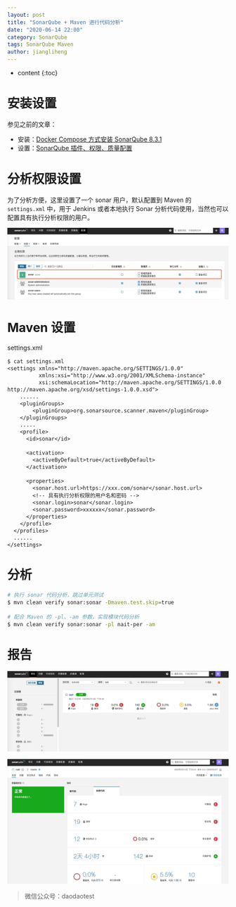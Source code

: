 ```yaml
---
layout: post
title: "SonarQube + Maven 进行代码分析"
date: "2020-06-14 22:00"
category: SonarQube
tags: SonarQube Maven
author: jiangliheng
---
```

* content
{:toc}



# 安装设置

参见之前的文章：
- 安装：[Docker Compose 方式安装 SonarQube 8.3.1](/2020/06/14/sonar-docker-install)
- 设置：[SonarQube 插件、权限、质量配置](/2020/06/14/sonar-set/)

# 分析权限设置

为了分析方便，这里设置了一个 sonar 用户，默认配置到 Maven 的 ```settings.xml``` 中，用于 Jenkins 或者本地执行 Sonar 分析代码使用，当然也可以配置具有执行分析权限的用户。

![-w1346](/assets/images/sonar/maven/15921300211822.jpg)


# Maven 设置

settings.xml
```
$ cat settings.xml
<settings xmlns="http://maven.apache.org/SETTINGS/1.0.0"
          xmlns:xsi="http://www.w3.org/2001/XMLSchema-instance"
          xsi:schemaLocation="http://maven.apache.org/SETTINGS/1.0.0 http://maven.apache.org/xsd/settings-1.0.0.xsd">
    ......
    <pluginGroups>
        <pluginGroup>org.sonarsource.scanner.maven</pluginGroup>
    </pluginGroups>
    .....
    <profile>
      <id>sonar</id>

      <activation>
        <activeByDefault>true</activeByDefault>
      </activation>

      <properties>
        <sonar.host.url>https://xxx.com/sonar</sonar.host.url>
        <!-- 具有执行分析权限的用户名和密码 -->
        <sonar.login>sonar</sonar.login>
        <sonar.password>xxxxxx</sonar.password>
      </properties>
    </profile>
  </profiles>
  ......
</settings>
```

# 分析

```bash
# 执行 sonar 代码分析，跳过单元测试
$ mvn clean verify sonar:sonar -Dmaven.test.skip=true

# 配合 Maven 的 -pl、-am 参数，实现模块代码分析
$ mvn clean verify sonar:sonar -pl nait-per -am
```

# 报告

![-w1375](/assets/images/sonar/maven/15921385021487.jpg)

![-w1349](/assets/images/sonar/maven/15921387583322.jpg)

> 微信公众号：daodaotest
